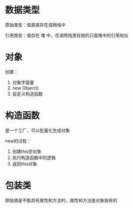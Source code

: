 # 数据类型
原始类型：值直接存在调用栈中

引用类型：值存在 堆 中，在调用栈里存放的只是堆中的引用地址

# 对象
创建：
1. 对象字面量
2. new Object()
3. 自定义构造函数

# 构造函数
是一个工厂，可以批量化生成对象

new的过程：

1. 创建this空对象
2. 执行构造函数中的逻辑
3. 返回this对象

# 包装类
原始值是不能具有属性和方法的，属性和方法是对象独有的